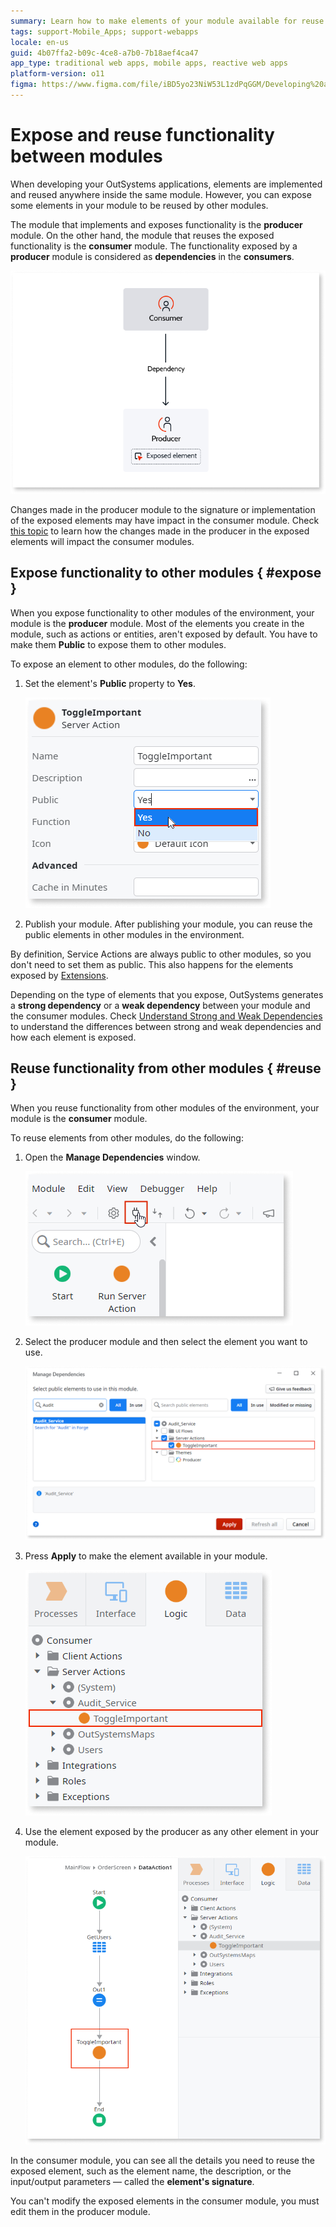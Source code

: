 ```yaml
---
summary: Learn how to make elements of your module available for reuse by other modules and how to to use elements exposed by other modules.
tags: support-Mobile_Apps; support-webapps
locale: en-us
guid: 4b07ffa2-b09c-4ce8-a7b0-7b18aef4ca47
app_type: traditional web apps, mobile apps, reactive web apps
platform-version: o11
figma: https://www.figma.com/file/iBD5yo23NiW53L1zdPqGGM/Developing%20an%20Application?node-id=280:11
---
```


# Expose and reuse functionality between modules

When developing your OutSystems applications, elements are implemented and reused anywhere inside the same module. However, you can expose some elements in your module to be reused by other modules.

The module that implements and exposes functionality is the **producer** module. On the other hand, the module that reuses the exposed functionality is the **consumer** module. The functionality exposed by a **producer** module is considered as **dependencies** in the **consumers**.

![](images/expose-and-reuse-diag.png)

Changes made in the producer module to the signature or implementation of the exposed elements may have impact in the consumer module. Check [this topic](handle-changes.md) to learn how the changes made in the producer in the exposed elements will impact the consumer modules.

## Expose functionality to other modules { #expose }

When you expose functionality to other modules of the environment, your module is the **producer** module. Most of the elements you create in the module, such as actions or entities, aren't exposed by default. You have to make them **Public** to expose them to other modules.

To expose an element to other modules, do the following:

1. Set the element's **Public** property to **Yes**.

    ![Setting the Public property to Yes in a Server Action](images/expose-and-reuse-2.png?width=300)

1. Publish your module. After publishing your module, you can reuse the public elements in other modules in the environment.

By definition, Service Actions are always public to other modules, so you don't need to set them as public. This also happens for the elements exposed by [Extensions](../../extensibility-and-integration/integration-studio/getting-started/extension.md).

Depending on the type of elements that you expose, OutSystems generates a **strong dependency** or a **weak dependency** between your module and the consumer modules. Check [Understand Strong and Weak Dependencies](strong-weak-dependencies.md) to understand the differences between strong and weak dependencies and how each element is exposed.

## Reuse functionality from other modules { #reuse }

When you reuse functionality from other modules of the environment, your module is the **consumer** module.

To reuse elements from other modules, do the following:

1. Open the **Manage Dependencies** window.

    ![Clicking Manage Dependencies in the toolbar](images/expose-and-reuse-3.png?width=300)

1. Select the producer module and then select the element you want to use.

    ![Manage Dependencies window](images/expose-and-reuse-4.png?width=600)

1. Press **Apply** to make the element available in your module.

    ![Element in the tree defined in a producer module](images/expose-and-reuse-5.png?width=300)

1. Use the element exposed by the producer as any other element in your module.

    ![Using a Server Action defined in another module](images/expose-and-reuse-6.png?width=600)

In the consumer module, you can see all the details you need to reuse the exposed element, such as the element name, the description, or the input/output parameters — called the **element's signature**.

You can't modify the exposed elements in the consumer module, you must edit them in the producer module.
